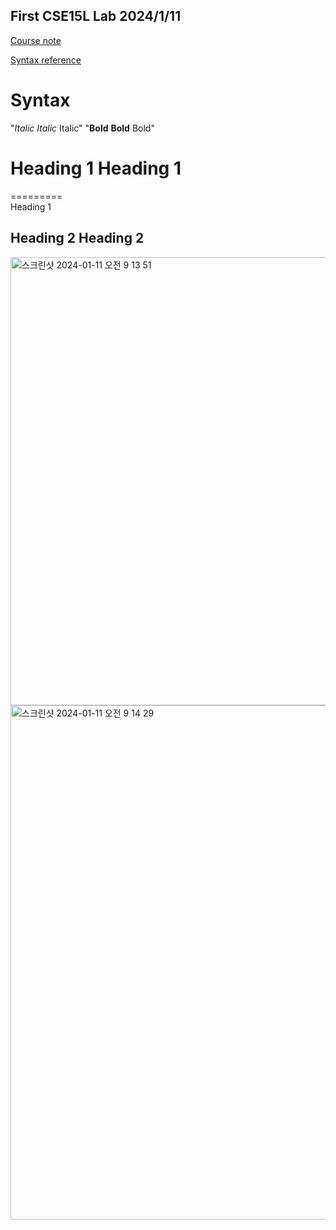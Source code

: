 ## First CSE15L Lab  2024/1/11
[Course note](https://ucsd-cse15l-w24.github.io/)

[Syntax reference](https://commonmark.org/help/)

# Syntax
"*Italic*	_Italic_	Italic"
"**Bold**	__Bold__	Bold"
# Heading 1	Heading 1
=========	
Heading 1
## Heading 2	Heading 2

<img width="717" alt="스크린샷 2024-01-11 오전 9 13 51" src="https://github.com/shareinfocode/cse15l-lab-reports/assets/137489039/dfe75c08-d233-46c9-98ae-9d07b7d016d4">
<img width="823" alt="스크린샷 2024-01-11 오전 9 14 29" src="https://github.com/shareinfocode/cse15l-lab-reports/assets/137489039/c9ccf939-317d-4812-af57-4287ba0c6eb1">
